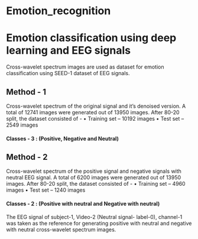 # Emotion_recognition
# Emotion classification using deep learning and EEG signals

Cross-wavelet spectrum images are used as dataset for emotion classification using 
SEED-1 dataset of EEG signals.

## Method - 1
Cross-wavelet spectrum of the original signal and it’s denoised version. A total of 12741 images were generated out of 13950 images.
 After 80-20 split, the dataset consisted of -
•	Training set – 10192 images
•	Test set – 2549 images
#### Classes - 3 : (Positive, Negative and Neutral)


## Method - 2
Cross-wavelet spectrum of the positive signal and negative signals with neutral EEG signal. A total of 6200 images were generated out of 13950 images. After 80-20 split, the dataset consisted of -
•	Training set – 4960 images
•	Test set – 1240 images
#### Classes - 2 : (Positive with neutral and Negative with neutral)

 The EEG signal of subject-1, Video-2 (Neutral signal- label-0), channel-1 was taken as the reference for generating positive with neutral and negative with neutral cross-wavelet spectrum images. 
